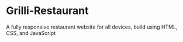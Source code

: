 # Grilli-Restaurant
A fully responsive restaurant website for all devices, build using HTML, CSS, and JavaScript
